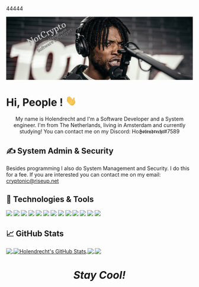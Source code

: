 44444<!-- Gemaakt door inspiratie van https://github.com/MartinHeinz !-->

[![Header](https://github.com/Holendrecht/Holendrecht/blob/master/assests/sevn.png "Header")](https://github.com)
# Hi, People ! <img src="https://github.com/Holendrecht/Holendrecht/blob/master/assests/wave.gif" width="30px">
<p align='center'>
My name is Holendrecht and I'm a Software Developer and a System engineer. I'm from The Netherlands, living in Amsterdam and currently studying! You can contact me on my Discord: Ho𝕳𝖔𝖑𝖊𝖓𝖉𝖗𝖊𝖈𝖍𝖙#7589
</p>

## &#x270d;  System Admin & Security

Besides programming I also do System Management and Security. I do this for a fee. If you are interested you can contact me on my email: cryptonic@riseup.net

## 🔧 Technologies & Tools
![](https://img.shields.io/badge/OS-Linux-informational?style=flat&logo=linux&logoColor=white&color=2bbc8a)
![](https://img.shields.io/badge/Editor-IntelliJ_IDEA-informational?style=flat&logo=intellij-idea&logoColor=white&color=2bbc8a)
![](https://img.shields.io/badge/Editor-Visual_Studio_2019-informational?style=flat&logo=visual-studio&logoColor=white&color=2bbc8a)
![](https://img.shields.io/badge/Editor-Visual_Studio_Code-informational?style=flat&logo=visual-studio-code&logoColor=white&color=2bbc8a)
![](https://img.shields.io/badge/Editor-PyCharm-informational?style=flat&logo=pycharm&logoColor=white&color=2bbc8a)
![](https://img.shields.io/badge/Code-Python-informational?style=flat&logo=python&logoColor=white&color=2bbc8a)
![](https://img.shields.io/badge/Code-JavaScript-informational?style=flat&logo=javascript&logoColor=white&color=2bbc8a)
![](https://img.shields.io/badge/Code-C-informational?style=flat&logo=c&logoColor=white&color=2bbc8a)
![](https://img.shields.io/badge/Code-Make-informational?style=flat&logo=cmake&logoColor=white&color=2bbc8a)
![](https://img.shields.io/badge/Shell-Bash-informational?style=flat&logo=gnu-bash&logoColor=white&color=2bbc8a)
![](https://img.shields.io/badge/Tools-CustomENV-informational?style=flat&logo=postgresql&logoColor=white&color=2bbc8a)
![](https://img.shields.io/badge/SecurityOS-Parrot_Security_KDE-informational?style=flat&logo=red-hat-open-shift&logoColor=white&color=2bbc8a)
![](https://img.shields.io/badge/LemonC-informational?style=flat&logo=minecraft&logoColor=white&color=2bbc8a)


## &#x1f4c8; GitHub Stats

<a href="https://github.com/Holendrecht/Holendrecht">
  <img align="center" src="https://github-readme-stats.vercel.app/api/top-langs/?username=Holendrecht&hide=csharp,html&title_color=ffffff&text_color=c9cacc&icon_color=2bbc8a&bg_color=1d1f21" />
</a>
<a href="https://github.com/Holendrecht/Holendrecht">
  <img align="center" src="https://github-readme-stats.vercel.app/api?username=Holendrecht&show_icons=true&line_height=27&count_private=true&title_color=ffffff&text_color=c9cacc&icon_color=2bbc8a&bg_color=1d1f21" alt="Holendrecht's GitHub Stats" />
</a>

<a href="https://github.com/Holendrecht/Holendrecht">
  <img align="center" src="https://github-readme-stats.vercel.app/api/pin/?username=Holendrecht&repo=bricksrp_scoreboard&title_color=ffffff&text_color=c9cacc&icon_color=2bbc8a&bg_color=1d1f21"/>
</a>

<a href="https://github.com/Holendrecht/go-project-blueprint">
  <img align="center" src="https://github-readme-stats.vercel.app/api/pin/?username=Holendrecht&repo=File-Lookup&title_color=ffffff&text_color=c9cacc&icon_color=2bbc8a&bg_color=1d1f21" />
</a>



<!-- Resources -->
<!-- Icons: https://simpleicons.org/ -->
<!-- GitHub Stats: https://github.com/anuraghazra/github-readme-stats -->
<!-- Emojis: https://emojipedia.org/emoji/ -->
<!-- HTML Emojis: https://www.fileformat.info/index.htm -->
<!-- Shields: https://shields.io/ -->
<!-- Awesome GitHub Profile README: https://github.com/abhisheknaiidu/awesome-github-profile-readme -->


<h1 align='center'><i>Stay Cool!</i></h1>
